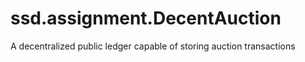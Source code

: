 # ssd.assignment.DecentAuction

A decentralized public ledger capable of storing auction transactions